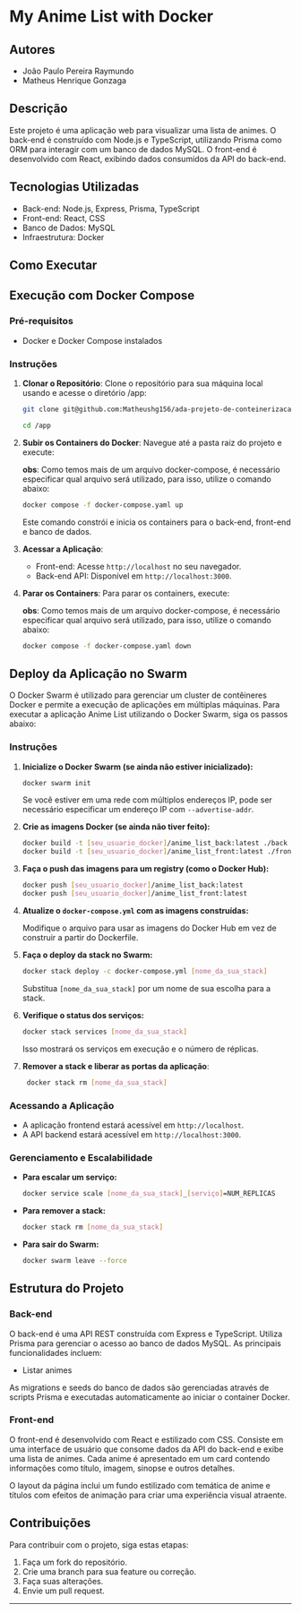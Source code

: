 # My Anime List with Docker

## Autores

- João Paulo Pereira Raymundo
- Matheus Henrique Gonzaga

## Descrição

Este projeto é uma aplicação web para visualizar uma lista de animes. O back-end é construído com Node.js e TypeScript, utilizando Prisma como ORM para interagir com um banco de dados MySQL. O front-end é desenvolvido com React, exibindo dados consumidos da API do back-end.

## Tecnologias Utilizadas

- Back-end: Node.js, Express, Prisma, TypeScript
- Front-end: React, CSS
- Banco de Dados: MySQL
- Infraestrutura: Docker

## Como Executar

## Execução com Docker Compose

### Pré-requisitos

- Docker e Docker Compose instalados

### Instruções

1. **Clonar o Repositório**: Clone o repositório para sua máquina local usando e acesse o diretório /app:
   
   ```sh
   git clone git@github.com:Matheushg156/ada-projeto-de-conteinerizacao-docker.git
   ```

   ```sh
   cd /app
   ```

2. **Subir os Containers do Docker**: Navegue até a pasta raiz do projeto e execute:

   **obs**: Como temos mais de um arquivo docker-compose, é necessário especificar qual arquivo será utilizado, para isso, utilize o comando abaixo:

   ```sh
   docker compose -f docker-compose.yaml up
   ```

   Este comando constrói e inicia os containers para o back-end, front-end e banco de dados.

3. **Acessar a Aplicação**: 
   - Front-end: Acesse `http://localhost` no seu navegador.
   - Back-end API: Disponível em `http://localhost:3000`.

4. **Parar os Containers**: Para parar os containers, execute:

   **obs**: Como temos mais de um arquivo docker-compose, é necessário especificar qual arquivo será utilizado, para isso, utilize o comando abaixo:

   ```sh
   docker compose -f docker-compose.yaml down
   ```

## Deploy da Aplicação no Swarm

O Docker Swarm é utilizado para gerenciar um cluster de contêineres Docker e permite a execução de aplicações em múltiplas máquinas. Para executar a aplicação Anime List utilizando o Docker Swarm, siga os passos abaixo:

### Instruções

1. **Inicialize o Docker Swarm (se ainda não estiver inicializado):**

   ```sh
   docker swarm init
   ```

   Se você estiver em uma rede com múltiplos endereços IP, pode ser necessário especificar um endereço IP com `--advertise-addr`.

2. **Crie as imagens Docker (se ainda não tiver feito):**
   ```sh
   docker build -t [seu_usuario_docker]/anime_list_back:latest ./back
   docker build -t [seu_usuario_docker]/anime_list_front:latest ./front
   ```

3. **Faça o push das imagens para um registry (como o Docker Hub):**

   ```sh
   docker push [seu_usuario_docker]/anime_list_back:latest
   docker push [seu_usuario_docker]/anime_list_front:latest
   ```

4. **Atualize o `docker-compose.yml` com as imagens construídas:**

   Modifique o arquivo para usar as imagens do Docker Hub em vez de construir a partir do Dockerfile.

5. **Faça o deploy da stack no Swarm:**

   ```sh
   docker stack deploy -c docker-compose.yml [nome_da_sua_stack]
   ```

   Substitua `[nome_da_sua_stack]` por um nome de sua escolha para a stack.

6. **Verifique o status dos serviços:**

   ```sh
   docker stack services [nome_da_sua_stack]
   ```

   Isso mostrará os serviços em execução e o número de réplicas.

7. **Remover a stack e liberar as portas da aplicação**:

   ```sh
    docker stack rm [nome_da_sua_stack]
   ```

### Acessando a Aplicação

- A aplicação frontend estará acessível em `http://localhost`.
- A API backend estará acessível em `http://localhost:3000`.

### Gerenciamento e Escalabilidade

- **Para escalar um serviço:**
  ```sh
  docker service scale [nome_da_sua_stack]_[serviço]=NUM_REPLICAS
  ```

- **Para remover a stack:**
  ```sh
  docker stack rm [nome_da_sua_stack]
  ```

- **Para sair do Swarm:**
  ```sh
  docker swarm leave --force
  ```

## Estrutura do Projeto

### Back-end

O back-end é uma API REST construída com Express e TypeScript. Utiliza Prisma para gerenciar o acesso ao banco de dados MySQL. As principais funcionalidades incluem:

- Listar animes

As migrations e seeds do banco de dados são gerenciadas através de scripts Prisma e executadas automaticamente ao iniciar o container Docker.

### Front-end

O front-end é desenvolvido com React e estilizado com CSS. Consiste em uma interface de usuário que consome dados da API do back-end e exibe uma lista de animes. Cada anime é apresentado em um card contendo informações como título, imagem, sinopse e outros detalhes.

O layout da página inclui um fundo estilizado com temática de anime e títulos com efeitos de animação para criar uma experiência visual atraente.


## Contribuições

Para contribuir com o projeto, siga estas etapas:

1. Faça um fork do repositório.
2. Crie uma branch para sua feature ou correção.
3. Faça suas alterações.
4. Envie um pull request.


---
